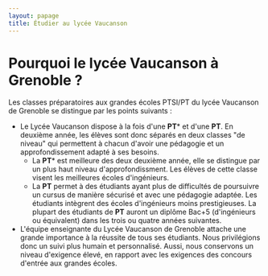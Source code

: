 ```yaml
---
layout: papage
title: Étudier au lycée Vaucanson
---
```


# Pourquoi le lycée Vaucanson à Grenoble&nbsp;?

Les classes préparatoires aux grandes écoles PTSI/PT du lycée Vaucanson de Grenoble se distingue par les points suivants&nbsp;:

- Le Lycée Vaucanson dispose à la fois d'une **PT*** et d'une **PT**. En deuxième année, les élèves sont donc séparés en deux classes "de niveau" qui permettent à chacun d'avoir une pédagogie et un approfondissement adapté à ses besoins.
    * La **PT*** est meilleure des deux deuxième année, elle se distingue par un plus haut niveau d'approfondissment. Les élèves de cette classe visent les meilleures écoles d'ingénieurs.
    * La **PT** permet à des étudiants ayant plus de difficultés de poursuivre un cursus de manière sécurisé et avec une pédagogie adaptée. Les étudiants intègrent des écoles d'ingénieurs moins prestigieuses. La plupart des étudiants de **PT** auront un diplôme Bac+5 (d'ingénieurs ou équivalent) dans les trois ou quatre années suivantes.
- L'équipe enseignante du Lycée Vaucanson de Grenoble attache une grande importance à la réussite de tous ses étudiants. Nous privilégions donc un suivi plus humain et personnalisé. Aussi, nous conservons un niveau d'exigence élevé, en rapport avec les exigences des concours d'entrée aux grandes écoles.
